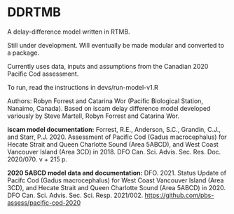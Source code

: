 # DDRTMB
A delay-difference model written in RTMB.

Still under development. Will eventually be made modular and converted to a package.

Currently uses data, inputs and assumptions from the Canadian 2020 Pacific Cod assessment.

To run, read the instructions in devs/run-model-v1.R

Authors: Robyn Forrest and Catarina Wor (Pacific Biological Station, Nanaimo, Canada). Based on iscam delay difference model developed variously by Steve Martell, Robyn Forrest and Catarina Wor.

**iscam model documentation:**
Forrest, R.E., Anderson, S.C., Grandin, C.J., and Starr, P.J. 2020. Assessment of Pacific Cod (Gadus macrocephalus) for Hecate Strait and Queen Charlotte Sound (Area 5ABCD), and West Coast Vancouver Island (Area 3CD) in 2018. DFO Can. Sci. Advis. Sec. Res. Doc. 2020/070. v + 215 p.

**2020 5ABCD model data and documentation:**
DFO. 2021. Status Update of Pacifc Cod (Gadus macrocephalus) for West Coast Vancouver Island (Area 3CD), and Hecate Strait and Queen Charlotte Sound (Area 5ABCD) in 2020. DFO Can. Sci. Advis. Sec. Sci. Resp. 2021/002.
https://github.com/pbs-assess/pacific-cod-2020
